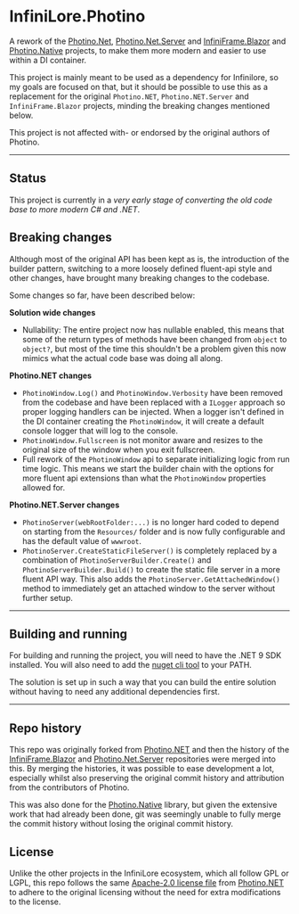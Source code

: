 # InfiniLore.Photino

A rework of
the [Photino.Net](https://github.com/tryphotino/photino.NET), [Photino.Net.Server](https://github.com/tryphotino/photino.NET.Server)
and [InfiniFrame.Blazor](https://github.com/tryphotino/InfiniFrame.Blazor)
and [Photino.Native](https://github.com/tryphotino/photino.Native) projects, to make them more modern and easier to use
within a DI container.

This project is mainly meant to be used as a dependency for Infinilore, so my goals are focused on that, but it should
be possible to use this as a replacement for the original `Photino.NET`, `Photino.NET.Server` and `InfiniFrame.Blazor`
projects, minding the breaking changes mentioned below.

This project is not affected with- or endorsed by the original authors of Photino.

---

## Status

This project is currently in a *very early stage of converting the old code base to more modern C# and .NET*.

## Breaking changes

Although most of the original API has been kept as is, the introduction of the builder pattern, switching to a more
loosely defined fluent-api style and other changes, have brought many breaking changes to the codebase.

Some changes so far, have been described below:

**Solution wide changes**

- Nullability: The entire project now has nullable enabled, this means that some of the return types of methods have
  been changed from `object` to `object?`, but most of the time this shouldn't be a problem given this now mimics what
  the actual code base was doing all along.

**Photino.NET changes**

- `PhotinoWindow.Log()` and `PhotinoWindow.Verbosity` have been removed from the codebase and have been replaced with a
  `ILogger` approach so proper logging handlers can be injected.
  When a logger isn't defined in the DI container creating the `PhotinoWindow`, it will create a default console logger
  that will log to the console.
- `PhotinoWindow.Fullscreen` is not monitor aware and resizes to the original size of the window when you exit
  fullscreen.
- Full rework of the `PhotinoWindow` api to separate initializing logic from run time logic.
  This means we start the builder chain with the options for more fluent api extensions than what the `PhotinoWindow`
  properties allowed for.

**Photino.NET.Server changes**

- `PhotinoServer(webRootFolder:...)` is no longer hard coded to depend on starting from the `Resources/` folder and is
  now fully configurable and has the default value of `wwwroot`.
- `PhotinoServer.CreateStaticFileServer()` is completely replaced by a combination of `PhotinoServerBuilder.Create()`
  and `PhotinoServerBuilder.Build()` to create the static file server in a more fluent API way.
  This also adds the `PhotinoServer.GetAttachedWindow()` method to immediately get an attached window to the server
  without further setup.

---

## Building and running

For building and running the project, you will need to have the .NET 9 SDK installed.
You will also need to add the [nuget cli tool](https://www.nuget.org/downloads) to your PATH.

The solution is set up in such a way that you can build the entire solution without having to need any additional
dependencies first.

---

## Repo history

This repo was originally forked from [Photino.NET](https://github.com/tryphotino/photino.NET) and then the history of
the [InfiniFrame.Blazor](https://github.com/tryphotino/InfiniFrame.Blazor)
and [Photino.Net.Server](https://github.com/tryphotino/photino.NET.Server) repositories were merged into this.
By merging the histories, it was possible to ease development a lot, especially whilst also preserving the original
commit history and attribution from the contributors of Photino.

This was also done for the [Photino.Native](https://github.com/tryphotino/photino.Native) library, but given the
extensive work that had already been done, git was seemingly unable to fully merge the commit history without losing the
original commit history.

## License

Unlike the other projects in the InfiniLore ecosystem, which all follow GPL or LGPL, this repo follows the
same [Apache-2.0 license file](LICENSE) from [Photino.NET](https://github.com/tryphotino/photino.NET) to adhere to the
original licensing without the need for extra modifications to the license.